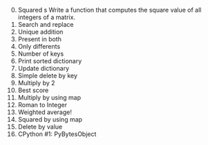 
0. Squared s
Write a function that computes the square value of all integers of a matrix.
1. Search and replace
2. Unique addition 
3. Present in both 
4. Only differents 
5. Number of keys 
6. Print sorted dictionary 
7. Update dictionary 
8. Simple delete by key 
9. Multiply by 2 
10. Best score
11. Multiply by using map 
12. Roman to Integer 
13. Weighted average! 
14. Squared by using map 
15. Delete by value 
16. CPython #1: PyBytesObject 
